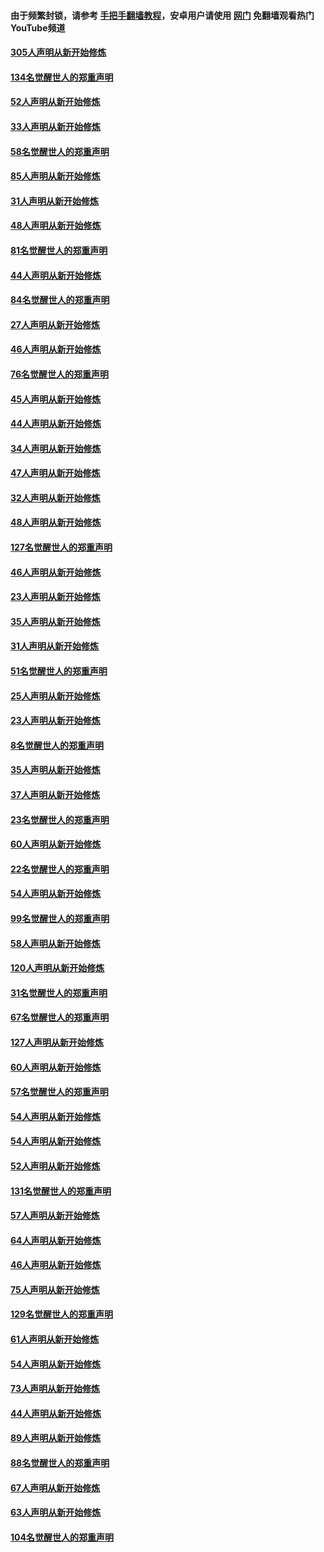 #### 由于频繁封锁，请参考 [手把手翻墙教程](https://github.com/gfw-breaker/guides/wiki/)，安卓用户请使用 [网门](https://github.com/gfw-breaker/nogfw/blob/master/dl.md?t=03232100) 免翻墙观看热门YouTube频道 

#### [305人声明从新开始修炼](../pages/91/422153.md?t=03232100) 

#### [134名觉醒世人的郑重声明](../pages/91/422152.md?t=03232100) 

#### [52人声明从新开始修炼](../pages/91/421846.md?t=03232100) 

#### [33人声明从新开始修炼](../pages/91/421804.md?t=03232100) 

#### [58名觉醒世人的郑重声明](../pages/91/421845.md?t=03232100) 

#### [85人声明从新开始修炼](../pages/91/421769.md?t=03232100) 

#### [31人声明从新开始修炼](../pages/91/421763.md?t=03232100) 

#### [48人声明从新开始修炼](../pages/91/421605.md?t=03232100) 

#### [81名觉醒世人的郑重声明](../pages/91/421656.md?t=03232100) 

#### [44人声明从新开始修炼](../pages/91/421544.md?t=03232100) 

#### [84名觉醒世人的郑重声明](../pages/91/421543.md?t=03232100) 

#### [27人声明从新开始修炼](../pages/91/421465.md?t=03232100) 

#### [46人声明从新开始修炼](../pages/91/421454.md?t=03232100) 

#### [76名觉醒世人的郑重声明](../pages/91/421453.md?t=03232100) 

#### [45人声明从新开始修炼](../pages/91/421452.md?t=03232100) 

#### [44人声明从新开始修炼](../pages/91/421422.md?t=03232100) 

#### [34人声明从新开始修炼](../pages/91/421322.md?t=03232100) 

#### [47人声明从新开始修炼](../pages/91/421264.md?t=03232100) 

#### [32人声明从新开始修炼](../pages/91/421225.md?t=03232100) 

#### [48人声明从新开始修炼](../pages/91/421202.md?t=03232100) 

#### [127名觉醒世人的郑重声明](../pages/91/421224.md?t=03232100) 

#### [46人声明从新开始修炼](../pages/91/421203.md?t=03232100) 

#### [23人声明从新开始修炼](../pages/91/421138.md?t=03232100) 

#### [35人声明从新开始修炼](../pages/91/421122.md?t=03232100) 

#### [31人声明从新开始修炼](../pages/91/421081.md?t=03232100) 

#### [51名觉醒世人的郑重声明](../pages/91/421080.md?t=03232100) 

#### [25人声明从新开始修炼](../pages/91/421020.md?t=03232100) 

#### [23人声明从新开始修炼](../pages/91/420884.md?t=03232100) 

#### [8名觉醒世人的郑重声明](../pages/91/420883.md?t=03232100) 

#### [35人声明从新开始修炼](../pages/91/420809.md?t=03232100) 

#### [37人声明从新开始修炼](../pages/91/420766.md?t=03232100) 

#### [23名觉醒世人的郑重声明](../pages/91/420765.md?t=03232100) 

#### [60人声明从新开始修炼](../pages/91/420727.md?t=03232100) 

#### [22名觉醒世人的郑重声明](../pages/91/420726.md?t=03232100) 

#### [54人声明从新开始修炼](../pages/91/420529.md?t=03232100) 

#### [99名觉醒世人的郑重声明](../pages/91/420528.md?t=03232100) 

#### [58人声明从新开始修炼](../pages/91/420198.md?t=03232100) 

#### [120人声明从新开始修炼](../pages/91/420141.md?t=03232100) 

#### [31名觉醒世人的郑重声明](../pages/91/420197.md?t=03232100) 

#### [67名觉醒世人的郑重声明](../pages/91/420140.md?t=03232100) 

#### [127人声明从新开始修炼](../pages/91/420082.md?t=03232100) 

#### [60人声明从新开始修炼](../pages/91/420081.md?t=03232100) 

#### [57名觉醒世人的郑重声明](../pages/91/420080.md?t=03232100) 

#### [54人声明从新开始修炼](../pages/91/419533.md?t=03232100) 

#### [54人声明从新开始修炼](../pages/91/419532.md?t=03232100) 

#### [52人声明从新开始修炼](../pages/91/419531.md?t=03232100) 

#### [131名觉醒世人的郑重声明](../pages/91/419530.md?t=03232100) 

#### [57人声明从新开始修炼](../pages/91/419430.md?t=03232100) 

#### [64人声明从新开始修炼](../pages/91/419429.md?t=03232100) 

#### [46人声明从新开始修炼](../pages/91/419428.md?t=03232100) 

#### [75人声明从新开始修炼](../pages/91/419427.md?t=03232100) 

#### [129名觉醒世人的郑重声明](../pages/91/419426.md?t=03232100) 

#### [61人声明从新开始修炼](../pages/91/419198.md?t=03232100) 

#### [54人声明从新开始修炼](../pages/91/419197.md?t=03232100) 

#### [73人声明从新开始修炼](../pages/91/419196.md?t=03232100) 

#### [44人声明从新开始修炼](../pages/91/419075.md?t=03232100) 

#### [89人声明从新开始修炼](../pages/91/419074.md?t=03232100) 

#### [88名觉醒世人的郑重声明](../pages/91/419195.md?t=03232100) 

#### [67人声明从新开始修炼](../pages/91/419073.md?t=03232100) 

#### [63人声明从新开始修炼](../pages/91/419072.md?t=03232100) 

#### [104名觉醒世人的郑重声明](../pages/91/419071.md?t=03232100) 

